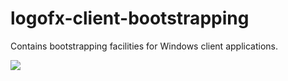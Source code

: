 # logofx-client-bootstrapping
Contains bootstrapping facilities for Windows client applications.

<img src=https://ci.appveyor.com/api/projects/status/github/logofx/logofx-client-bootstrapping>
